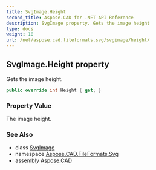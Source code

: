 ```yaml
---
title: SvgImage.Height
second_title: Aspose.CAD for .NET API Reference
description: SvgImage property. Gets the image height
type: docs
weight: 10
url: /net/aspose.cad.fileformats.svg/svgimage/height/
---
```

## SvgImage.Height property

Gets the image height.

```csharp
public override int Height { get; }
```

### Property Value

The image height.

### See Also

* class [SvgImage](../)
* namespace [Aspose.CAD.FileFormats.Svg](../../svgimage/)
* assembly [Aspose.CAD](../../../)


